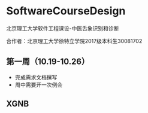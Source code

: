# SoftwareCourseDesign
北京理工大学软件工程课设-中医舌象识别和诊断

合作者：北京理工大学徐特立学院2017级本科生30081702

## 第一周（10.19-10.26）

+ 完成需求文档撰写
+ 周中需要开一次例会

XGNB
------
